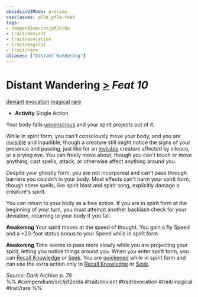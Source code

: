 ```yaml
---
obsidianUIMode: preview
cssclasses: pf2e,pf2e-feat
tags:
- compendium/src/pf2e/da
- trait/deviant
- trait/evocation
- trait/magical
- trait/rare
aliases: ["Distant Wandering"]
---
```

# Distant Wandering  [>](rules/core-rulebook/chapter-9-playing-the-game.md#Actions "Single Action") *Feat 10*  
[deviant](rules/traits/deviant-da.md "Deviant Action & Ability Trait")  [evocation](rules/traits/evocation.md "Evocation School Trait")  [magical](rules/traits/magical.md "Magical Item Trait")  [rare](rules/traits/rare.md "Rare Rarity Trait")  

- **Activity** Single Action

Your body falls [unconscious](rules/conditions.md#Unconscious) and your spirit projects out of it.

While in spirit form, you can't consciously move your body, and you are [invisible](rules/conditions.md#Invisible) and inaudible, though a creature still might notice the signs of your presence and passing, just like for an [invisible](rules/conditions.md#Invisible) creature affected by silence, or a prying eye. You can freely move about, though you can't touch or move anything, cast spells, attack, or otherwise affect anything around you.

Despite your ghostly form, you are not incorporeal and can't pass through barriers you couldn't in your body. Most effects can't harm your spirit form, though some spells, like spirit blast and spirit song, explicitly damage a creature's spirit.

You can return to your body as a free action. If you are in spirit form at the beginning of your turn, you must attempt another backlash check for your deviation, returning to your body if you fail.

**Awakening** Your spirit moves at the speed of thought. You gain a fly Speed and a +20-foot status bonus to your Speed while in spirit form.

**Awakening** Time seems to pass more slowly while you are projecting your spirit, letting you notice things around you. When you enter spirit form, you can [Recall Knowledge](rules/actions/recall-knowledge.md) or [Seek](rules/actions/seek.md). You are [quickened](rules/conditions.md#Quickened) while in spirit form and can use the extra action only to [Recall Knowledge](rules/actions/recall-knowledge.md) or [Seek](rules/actions/seek.md).

*Source: Dark Archive p. 78*  
%% #compendium/src/pf2e/da #trait/deviant #trait/evocation #trait/magical #trait/rare %%